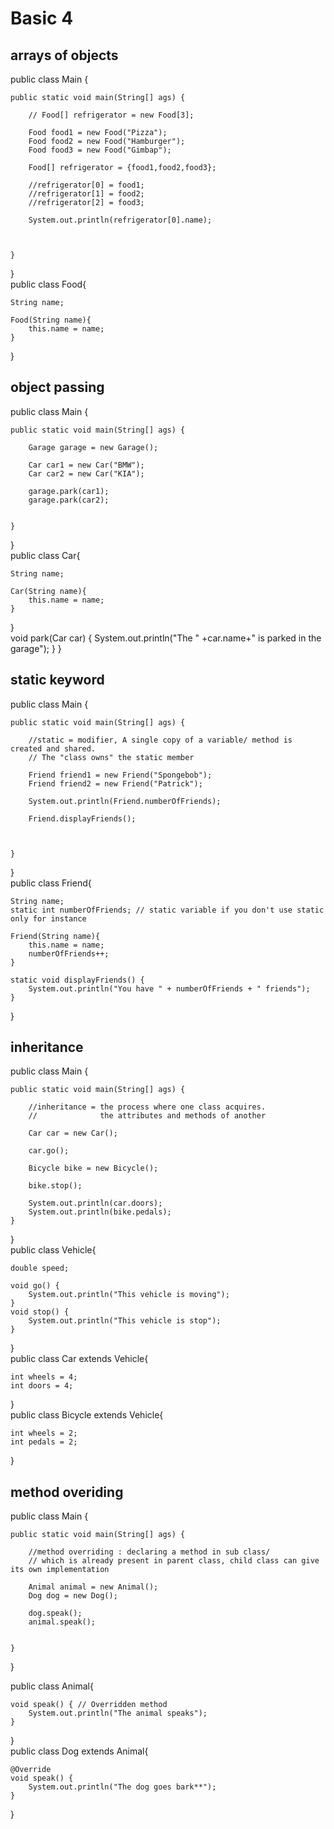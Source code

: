 # Basic 4
## arrays of objects

public class Main {

	public static void main(String[] ags) {
		
		// Food[] refrigerator = new Food[3];
		
		Food food1 = new Food("Pizza");
		Food food2 = new Food("Hamburger");
		Food food3 = new Food("Gimbap");
		
		Food[] refrigerator = {food1,food2,food3};
		
		//refrigerator[0] = food1;
		//refrigerator[1] = food2;
		//refrigerator[2] = food3;
		
		System.out.println(refrigerator[0].name);
		
		
	
	}
}   
public class Food{
	
	String name;
	
	Food(String name){
		this.name = name;
	}
	
}
## object passing
public class Main {

	public static void main(String[] ags) {
		 
		Garage garage = new Garage();
		
		Car car1 = new Car("BMW");
		Car car2 = new Car("KIA");
		
		garage.park(car1);
		garage.park(car2);
		
		
	}
}   
public class Car{
	
	String name;
	
	Car(String name){
		this.name = name;
	}
	
	
	
}    
void park(Car car) {
		System.out.println("The " +car.name+" is parked in the garage");
	}
}    
## static keyword
public class Main {

	public static void main(String[] ags) {
		 
		//static = modifier, A single copy of a variable/ method is created and shared.
		// The "class owns" the static member
		
		Friend friend1 = new Friend("Spongebob");
		Friend friend2 = new Friend("Patrick");
		
		System.out.println(Friend.numberOfFriends);
		
		Friend.displayFriends();
		
		
		
	}
}    
public class Friend{
	
	String name;
	static int numberOfFriends; // static variable if you don't use static only for instance
	
	Friend(String name){
		this.name = name;
		numberOfFriends++;
	}
	
	static void displayFriends() {
		System.out.println("You have " + numberOfFriends + " friends");
	}
	
}
## inheritance
public class Main {

	public static void main(String[] ags) {
		 
		//inheritance = the process where one class acquires. 
		// 				the attributes and methods of another
		
		Car car = new Car();
		
		car.go();
	
		Bicycle bike = new Bicycle();
		
		bike.stop();
		
		System.out.println(car.doors);
		System.out.println(bike.pedals);
	}
}   
public class Vehicle{
	
	double speed;
	
	void go() {
		System.out.println("This vehicle is moving");
	}
	void stop() {
		System.out.println("This vehicle is stop");
	}

	
}   
public class Car extends Vehicle{

	int wheels = 4;
	int doors = 4;


}   
public class Bicycle extends Vehicle{

	int wheels = 2;
	int pedals = 2;
}
## method overiding

public class Main {

	public static void main(String[] ags) {
	
		//method overriding : declaring a method in sub class/
		// which is already present in parent class, child class can give its own implementation
		
		Animal animal = new Animal();
		Dog dog = new Dog();
		
		dog.speak();
		animal.speak();
		
		
	}
}   

public class Animal{
	
	void speak() { // Overridden method
		System.out.println("The animal speaks");
	}
	

	
}   
public class Dog extends Animal{

	@Override
	void speak() {
		System.out.println("The dog goes bark**");
	}
	

}

